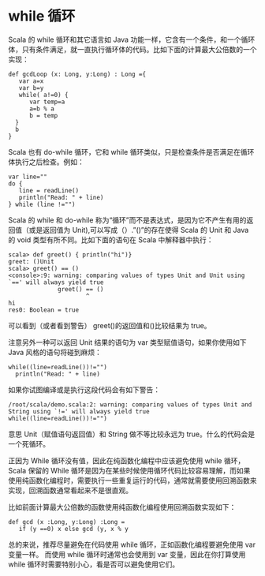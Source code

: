 # while 循环  #
Scala 的 while 循环和其它语言如 Java 功能一样，它含有一个条件，和一个循环体，只有条件满足，就一直执行循环体的代码。比如下面的计算最大公倍数的一个实现：

```
def gcdLoop (x: Long, y:Long) : Long ={
   var a=x
   var b=y
   while( a!=0) {
      var temp=a
      a=b % a
      b = temp
  }
  b
}
```

Scala 也有 do-while 循环，它和 while 循环类似，只是检查条件是否满足在循环体执行之后检查。例如：

```
var line=""
do {
   line = readLine()
   println("Read: " + line)
} while (line !="")
```

Scala 的 while 和 do-while 称为“循环”而不是表达式，是因为它不产生有用的返回值（或是返回值为 Unit),可以写成（）.”()”的存在使得 Scala 的 Unit 和 Java 的 void 类型有所不同。比如下面的语句在 Scala 中解释器中执行：

```
scala> def greet() { println("hi")}
greet: ()Unit
scala> greet() == ()
<console>:9: warning: comparing values of types Unit and Unit using `==' will always yield true
              greet() == ()
                      ^
hi
res0: Boolean = true
```

可以看到（或者看到警告） greet()的返回值和()比较结果为 true。

注意另外一种可以返回 Unit 结果的语句为 var 类型赋值语句，如果你使用如下 Java 风格的语句将碰到麻烦：

```
while((line=readLine())!="")
  println("Read: " + line)
```

如果你试图编译或是执行这段代码会有如下警告：

```
/root/scala/demo.scala:2: warning: comparing values of types Unit and String using `!=' will always yield true
while((line=readLine())!="")
```

意思 Unit（赋值语句返回值）和 String 做不等比较永远为 true。什么的代码会是一个死循环。

正因为 While 循环没有值，因此在纯函数化编程中应该避免使用 while 循环，Scala 保留的 While 循环是因为在某些时候使用循环代码比较容易理解，而如果使用纯函数化编程时，需要执行一些重复运行的代码，通常就需要使用回溯函数来实现，回溯函数通常看起来不是很直观。

比如前面计算最大公倍数的函数使用纯函数化编程使用回溯函数实现如下：

```
def gcd (x :Long, y:Long) :Long =
   if (y ==0) x else gcd (y, x % y
```

总的来说，推荐尽量避免在代码使用 while 循环，正如函数化编程要避免使用 var 变量一样。 而使用  while 循环时通常也会使用到 var 变量，因此在你打算使用 while 循环时需要特别小心，看是否可以避免使用它们。

